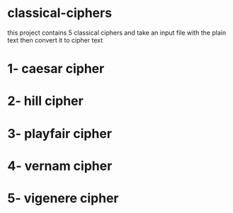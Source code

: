 # classical-ciphers
this project contains 5 classical ciphers and take an input file with the plain text then convert it to cipher text
# 1- caesar cipher 
# 2- hill cipher
# 3- playfair cipher
# 4- vernam cipher
# 5- vigenere cipher
